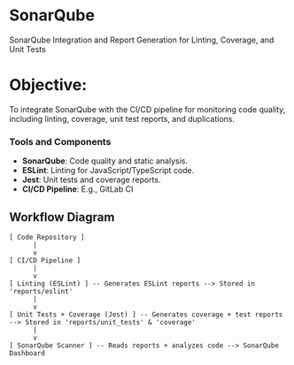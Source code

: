 # SonarQube
SonarQube Integration and Report Generation for Linting, Coverage, and Unit Tests
# Objective:
To integrate SonarQube with the CI/CD pipeline for monitoring code quality, including linting, coverage, unit test reports, and duplications.
### Tools and Components
- **SonarQube**: Code quality and static analysis.
- **ESLint**: Linting for JavaScript/TypeScript code.
- **Jest**: Unit tests and coverage reports.
- **CI/CD Pipeline**: E.g., GitLab CI

## Workflow Diagram

```plaintext
[ Code Repository ] 
      |
      v
[ CI/CD Pipeline ] 
      |
      v
[ Linting (ESLint) ] -- Generates ESLint reports --> Stored in 'reports/eslint'
      |
      v
[ Unit Tests + Coverage (Jest) ] -- Generates coverage + test reports --> Stored in 'reports/unit_tests' & 'coverage'
      |
      v
[ SonarQube Scanner ] -- Reads reports + analyzes code --> SonarQube Dashboard
